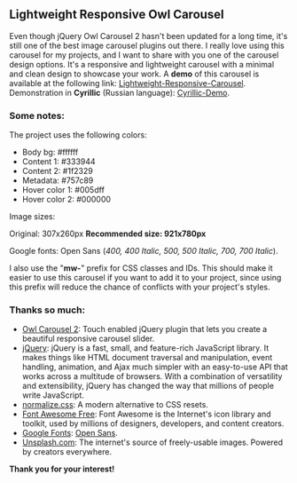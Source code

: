 ## Lightweight Responsive Owl Carousel

Even though jQuery Owl Carousel 2 hasn't been updated for a long time, it's still one of the best image carousel plugins out there. I really love using this carousel for my projects, and I want to share with you one of the carousel design options. It's a responsive and lightweight carousel with a minimal and clean design to showcase your work. A **demo** of this carousel is available at the following link: [Lightweight-Responsive-Carousel](https://demo.minimalweb.site/lightweight-responsive-owl-carousel/). Demonstration in **Cyrillic** (Russian language): [Cyrillic-Demo](https://demo.minimalweb.site/lightweight-responsive-owl-carousel/russian-language.html).

### Some notes:

The project uses the following colors:

- Body bg: #ffffff
- Content 1: #333944
- Content 2: #1f2329
- Metadata: #757c89
- Hover color 1: #005dff
- Hover color 2: #000000

Image sizes:

Original: 307x260px
**Recommended size: 921x780px**

Google fonts: Open Sans (*400, 400 Italic, 500, 500 Italic, 700, 700 Italic*).

I also use the "**mw-**" prefix for CSS classes and IDs. This should make it easier to use this carousel if you want to add it to your project, since using this prefix will reduce the chance of conflicts with your project's styles.

### Thanks so much:

- [Owl Carousel 2](https://github.com/OwlCarousel2/OwlCarousel2): Touch enabled jQuery plugin that lets you create a beautiful responsive carousel slider.
- [jQuery](https://jquery.com/): jQuery is a fast, small, and feature-rich JavaScript library. It makes things like HTML document traversal and manipulation, event handling, animation, and Ajax much simpler with an easy-to-use API that works across a multitude of browsers. With a combination of versatility and extensibility, jQuery has changed the way that millions of people write JavaScript.
- [normalize.css](https://github.com/necolas/normalize.css): A modern alternative to CSS resets.
- [Font Awesome Free](https://fontawesome.com/icons): Font Awesome is the Internet's icon library and toolkit, used by millions of designers, developers, and content creators.
- [Google Fonts](https://fonts.google.com/): [Open Sans](https://fonts.google.com/specimen/Open+Sans).
- [Unsplash.com](https://unsplash.com/): The internet's source of freely-usable images. Powered by creators everywhere.

**Thank you for your interest!**
